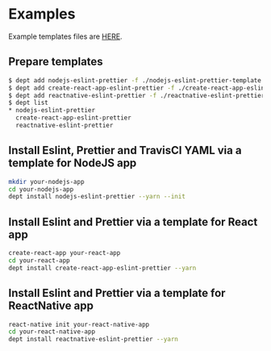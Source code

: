 # Examples

Example templates files are [HERE](/examples/templates).

## Prepare templates

```bash
$ dept add nodejs-eslint-prettier -f ./nodejs-eslint-prettier-template.json
$ dept add create-react-app-eslint-prettier -f ./create-react-app-eslint-prettier-template.json
$ dept add reactnative-eslint-prettier -f ./reactnative-eslint-prettier-template.json
$ dept list
* nodejs-eslint-prettier
  create-react-app-eslint-prettier
  reactnative-eslint-prettier
```

## Install Eslint, Prettier and TravisCI YAML via a template for NodeJS app

```bash
mkdir your-nodejs-app
cd your-nodejs-app
dept install nodejs-eslint-prettier --yarn --init
```

## Install Eslint and Prettier via a template for React app

```bash
create-react-app your-react-app
cd your-react-app
dept install create-react-app-eslint-prettier --yarn
```

## Install Eslint and Prettier via a template for ReactNative app

```bash
react-native init your-react-native-app
cd your-react-native-app
dept install reactnative-eslint-prettier --yarn
```
